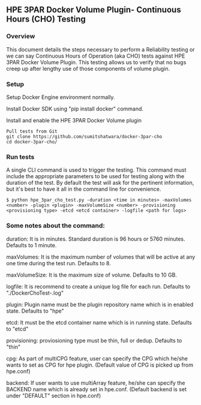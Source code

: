 ## HPE 3PAR Docker Volume Plugin- Continuous Hours (CHO) Testing

### Overview
This document details the steps necessary to perform a Reliability testing or we can say Continuous Hours of Operation (aka CHO) tests against HPE 3PAR Docker Volume Plugin. This testing allows us to verify that no bugs creep up after lengthy use of those components of volume plugin.

### Setup
Setup Docker Engine environment normally.

Install Docker SDK using "pip install docker" command.

Install and enable the HPE 3PAR Docker Volume plugin

```
Pull tests from Git
git clone https://github.com/sumitshatwara/docker-3par-cho
cd docker-3par-cho/
```
 
### Run tests
A single CLI command is used to trigger the testing. This command must include the appropriate parameters to be used for testing along with the duration of the test. By default the test will ask for the pertinent information, but it's best to have it all in the command line for convenience.

```
$ python hpe_3par_cho_test.py -duration <time in minutes> -maxVolumes <number> -plugin <plugin> -maxVolumeSize <number> -provisioning <provisioning type> -etcd <etcd container> -logfile <path for logs>
```
 
### Some notes about the command:
duration: It is in minutes. Standard duration is 96 hours or 5760 minutes. Defaults to 1 minute.

maxVolumes: It is the maximum number of volumes that will be active at any one time during the test run.  Defaults to 8.

maxVolumeSize: It is the maximum size of volume. Defaults to 10 GB.

logfile: It is recommend to create a unique log file for each run. Defaults to "./DockerChoTest-<time>.log"

plugin: Plugin name must be the plugin repository name which is in enabled state. Defaults to "hpe"

etcd: It must be the etcd container name which is in running state. Defaults to "etcd"

provisioning: proviosioning type must be thin, full or dedup. Defaults to "thin"

cpg: As part of multiCPG feature, user can specify the CPG which he/she wants to set as CPG for hpe plugin. (Default value of CPG is picked up from hpe.conf)

backend: If user wants to use multiArray feature, he/she can specify the BACKEND name which is already set in hpe.conf. (Default backend is set under "DEFAULT" section in hpe.conf)
